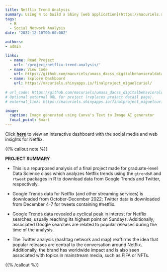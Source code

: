 ```yaml
---
title: Netflix Trend Analysis
summary: Using R to build a Shiny [web application](https://macuriels.shinyapps.io/finalproject_miguelcuriel/) analyzing Netflix trends on Google and Twitter.
tags:
  - R
  - Social Network Analysis
date: "2022-12-10T00:00:00Z"

authors:
- admin

links:
  - name: Read Project
    url: '/project/netflix-trend-analysis/'
  - name: View Code
    url: https://github.com/macuriels/umass_dacss_digitalbehavioraldata/blob/main/FinalProject_Shiny_MiguelCuriel.R
  - name: Explore Dashboard
    url: https://macuriels.shinyapps.io/finalproject_miguelcuriel/
    
# url_code: https://github.com/macuriels/umass_dacss_digitalbehavioraldata/blob/main/FinalProject_Shiny_MiguelCuriel.R
# Optional external URL for project (replaces project detail page).
# external_link: https://macuriels.shinyapps.io/finalproject_miguelcuriel/

image:
  caption: Image generated using Canva's Text to Image AI generator
  focal_point: Smart
---
```


Click [**here**](https://macuriels.shinyapps.io/finalproject_miguelcuriel/) to view an interactive dashboard with the social media and web insights for Netflix.

{{% callout note %}}

**PROJECT SUMMARY**

- This is a repurposed analysis of a final project made for graduate-level Data Science class which analyzes Netflix trends using the `gtrendsR` and `rtweet` packages in R to download data from Google Trends and Twitter, respectively. 

- Google Trends data for Netflix (and other streaming services) is downloaded from October-December 2022; Twitter data is downloaded from December 4-7 for tweets containing #netflix.

- Google Trends data revealed a cyclical peak in interest for Netflix searches, usually reaching its highest point on Sundays. Additionally, associated Google searches are related to popular releases during the time of the analysis. 

- The Twitter analysis (hashtag network and map) reaffirms the idea that popular releases are central to the conversation around Netflix. Additionally, the brand has worldwide impact and is also seen associated with topics in mainstream media, such as FIFA or NFTs. 

{{% /callout %}}

